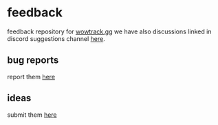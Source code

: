 # feedback

feedback repository for [wowtrack.gg](https://wowtrack.gg)
we have also discussions linked in discord suggestions channel [here](https://discord.com/channels/1044608885811597364/1070860703927382067).

## bug reports

report them [here](https://github.com/wowtrack/feedback/issues)

## ideas

submit them [here](https://github.com/wowtrack/feedback/discussions)
